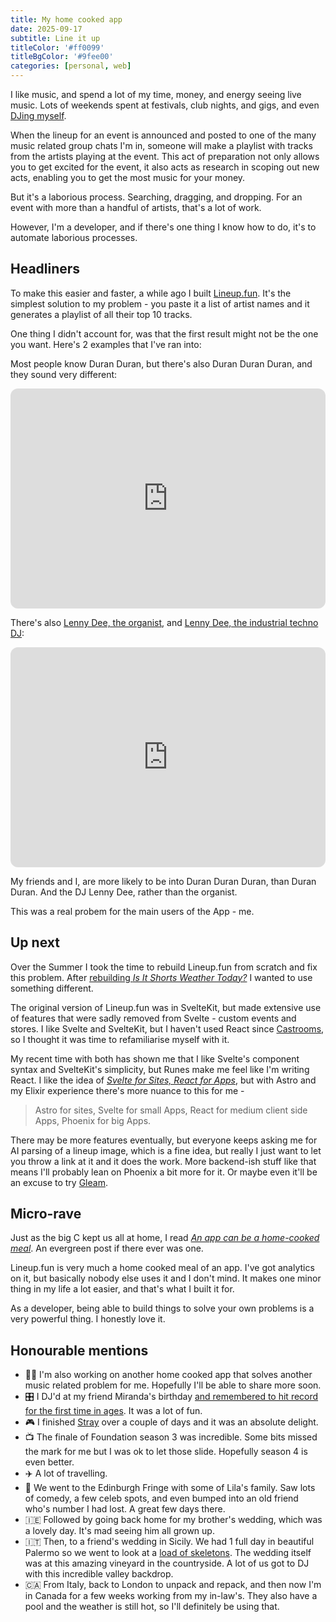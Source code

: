 ```yaml
---
title: My home cooked app
date: 2025-09-17
subtitle: Line it up
titleColor: '#ff0099'
titleBgColor: '#9fee00'
categories: [personal, web]
---
```


I like music, and spend a lot of my time, money, and energy seeing live music. Lots of weekends spent at festivals, club nights, and gigs, and even [DJing myself](https://soundcloud.com/syntax-terror-exe/).

When the lineup for an event is announced and posted to one of the many music related group chats I'm in, someone will make a playlist with tracks from the artists playing at the event. This act of preparation not only allows you to get excited for the event, it also acts as research in scoping out new acts, enabling you to get the most music for your money.

But it's a laborious process. Searching, dragging, and dropping. For an event with more than a handful of artists, that's a lot of work.

However, I'm a developer, and if there's one thing I know how to do, it's to automate laborious processes.

## Headliners

To make this easier and faster, a while ago I built [Lineup.fun](https://lineup.fun/). It's the simplest solution to my problem - you paste it a list of artist names and it generates a playlist of all their top 10 tracks.

One thing I didn't account for, was that the first result might not be the one you want. Here's 2 examples that I've ran into: 

Most people know Duran Duran, but there's also Duran Duran Duran, and they sound very different:

<iframe data-testid="embed-iframe" style="border-radius:12px" src="https://open.spotify.com/embed/track/42WWc4Bybrup05i5plTsc3?utm_source=generator" width="100%" height="352" frameBorder="0" allowfullscreen="" allow="autoplay; clipboard-write; encrypted-media; fullscreen; picture-in-picture" loading="lazy"></iframe>

There's also [Lenny Dee, the organist](https://en.wikipedia.org/wiki/Lenny_Dee_(organist)), and [Lenny Dee, the industrial techno DJ](https://en.wikipedia.org/wiki/Lenny_Dee_(DJ)):

<iframe data-testid="embed-iframe" style="border-radius:12px" src="https://open.spotify.com/embed/track/3xrOF41CBuZ755toXQP2xN?utm_source=generator" width="100%" height="352" frameBorder="0" allowfullscreen="" allow="autoplay; clipboard-write; encrypted-media; fullscreen; picture-in-picture" loading="lazy"></iframe>

My friends and I, are more likely to be into Duran Duran Duran, than Duran Duran. And the DJ Lenny Dee, rather than the organist.

This was a real probem for the main users of the App - me.

## Up next

Over the Summer I took the time to rebuild Lineup.fun from scratch and fix this problem. After [rebuilding _Is It Shorts Weather Today?_](/blog/is-it-shorts-weather-today) I wanted to use something different.

The original version of Lineup.fun was in SvelteKit, but made extensive use of features that were sadly removed from Svelte - custom events and stores. I like Svelte and SvelteKit, but I haven't used React since [Castrooms](/blog/tales-from-a-solo-dev), so I thought it was time to refamiliarise myself with it. 

My recent time with both has shown me that I like Svelte's component syntax and SvelteKit's simplicity, but Runes make me feel like I'm writing React. I like the idea of [_Svelte for Sites, React for Apps_](https://www.swyx.io/svelte-sites-react-apps), but with Astro and my Elixir experience there's more nuance to this for me - 

> Astro for sites, Svelte for small Apps, React for medium client side Apps, Phoenix for big Apps. 

There may be more features eventually, but everyone keeps asking me for AI parsing of a lineup image, which is a fine idea, but really I just want to let you throw a link at it and it does the work. More backend-ish stuff like that means I'll probably lean on Phoenix a bit more for it. Or maybe even it'll be an excuse to try [Gleam](https://gleam.run/).

## Micro-rave

Just as the big C kept us all at home, I read [_An app can be a home-cooked meal_](https://www.robinsloan.com/notes/home-cooked-app/). An evergreen post if there ever was one. 

Lineup.fun is very much a home cooked meal of an app. I've got analytics on it, but basically nobody else uses it and I don't mind. It makes one minor thing in my life a lot easier, and that's what I built it for.

As a developer, being able to build things to solve your own problems is a very powerful thing. I honestly love it.

## Honourable mentions

- 👨‍💻 I'm also working on another home cooked app that solves another music related problem for me. Hopefully I'll be able to share more soon.
- 🎛️ I DJ'd at my friend Miranda's birthday [and remembered to hit record for the first time in ages](https://soundcloud.com/syntax-terror-exe/danse-macabre-live-at-folklore). It was a lot of fun.
- 🎮 I finished [Stray](https://annapurnainteractive.com/en/games/stray) over a couple of days and it was an absolute delight. 
- 📺 The finale of Foundation season 3 was incredible. Some bits missed the mark for me but I was ok to let those slide. Hopefully season 4 is even better.
- ✈️ A lot of travelling.
- 🏴󠁧󠁢󠁳󠁣󠁴󠁿 We went to the Edinburgh Fringe with some of Lila's family. Saw lots of comedy, a few celeb spots, and even bumped into an old friend who's number I had lost. A great few days there.
- 🇮🇪 Followed by going back home for my brother's wedding, which was a lovely day. It's mad seeing him all grown up. 
- 🇮🇹 Then, to a friend's wedding in Sicily. We had 1 full day in beautiful Palermo so we went to look at a [load of skeletons](https://en.wikipedia.org/wiki/Catacombe_dei_Cappuccini). The wedding itself was at this amazing vineyard in the countryside. A lot of us got to DJ with this incredible valley backdrop.
- 🇨🇦 From Italy, back to London to unpack and repack, and then now I'm in Canada for a few weeks working from my in-law's. They also have a pool and the weather is still hot, so I'll definitely be using that. 
